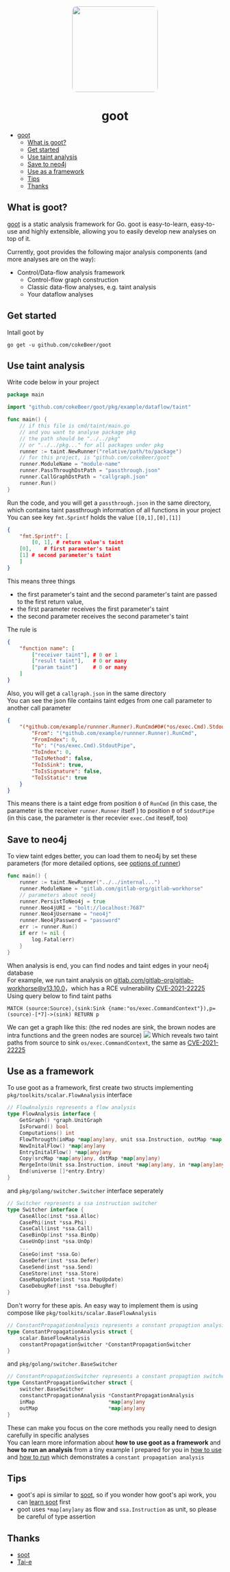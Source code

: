 <div align="center">
  <img src="goot-logo.png" height="200" style="border-radius:10px;">

 # goot
</div>

- [goot](#goot)
	- [What is goot?](#what-is-goot)
	- [Get started](#get-started)
	- [Use taint analysis](#use-taint-analysis)
	- [Save to neo4j](#save-to-neo4j)
	- [Use as a framework](#use-as-a-framework)
	- [Tips](#tips)
	- [Thanks](#thanks)
## What is goot?

[goot](https://github.com/cokeBeer/goot) is a static analysis framework for Go. goot is easy-to-learn, easy-to-use and highly extensible, allowing you to easily develop new analyses on top of it.

Currently, goot provides the following major analysis components (and more analyses are on the way):

- Control/Data-flow analysis framework
  - Control-flow graph construction
  - Classic data-flow analyses, e.g. taint analysis
  - Your dataflow analyses

## Get started

Intall goot by

```
go get -u github.com/cokeBeer/goot
```

##  Use taint analysis
Write code below in your project
```go
package main

import "github.com/cokeBeer/goot/pkg/example/dataflow/taint"

func main() {
	// if this file is cmd/taint/main.go
	// and you want to analyse package pkg
	// the path should be "../../pkg"
	// or "../../pkg..." for all packages under pkg
	runner := taint.NewRunner("relative/path/to/package")
	// for this project, is "github.com/cokeBeer/goot"
	runner.ModuleName = "module-name"
	runner.PassThroughDstPath = "passthrough.json"
	runner.CallGraphDstPath = "callgraph.json"
	runner.Run()
}
```
Run the code, and you will get a `passthrough.json` in the same directory, which contains taint passthrough information of all functions in your project\
You can see key `fmt.Sprintf` holds the value `[[0,1],[0],[1]]`
```json
{
    "fmt.Sprintf": [
        [0, 1], # return value's taint
	[0],    # first parameter's taint
	[1]	# second parameter's taint
    ]
}
```
This means three things
- the first parameter's taint and the second parameter's taint are passed to the first return value,
- the first parameter receives the first parameter's taint
- the second parameter receives the second parameter's taint

The rule is 
```json
{
	"function name": [ 
		["receiver taint"], # 0 or 1
		["result taint"],	# 0 or many
		["param taint"] 	# 0 or many
	]
}
```
Also, you will get a `callgraph.json` in the same directory\
You can see the json file contains taint edges from one call parameter to another call parameter
```json
{
    "(*github.com/example/runnner.Runner).RunCmd#0#(*os/exec.Cmd).StdoutPipe#0": {
        "From": "(*github.com/example/runnner.Runner).RunCmd",
        "FromIndex": 0,
        "To": "(*os/exec.Cmd).StdoutPipe",
        "ToIndex": 0,
        "ToIsMethod": false,
        "ToIsSink": true,
        "ToIsSignature": false,
        "ToIsStatic": true
    }
}
```
This means there is a taint edge from position `0` of `RunCmd` (in this case, the parameter is the receiver `runner.Runner` itself ) to position `0` of `StdoutPipe` (in this case, the parameter is ther recevier `exec.Cmd` iteself, too)

## Save to neo4j
To view taint edges better, you can load them to neo4j by set these parameters (for more detailed options, see [options of runner](pkg/example/dataflow/taint/README.md))
```go
func main() {
	runner := taint.NewRunner("../../internal...")
	runner.ModuleName = "gitlab.com/gitlab-org/gitlab-workhorse"
	// parameters about neo4j
	runner.PersistToNeo4j = true
	runner.Neo4jURI = "bolt://localhost:7687"
	runner.Neo4jUsername = "neo4j"
	runner.Neo4jPassword = "password"
	err := runner.Run()
	if err != nil {
		log.Fatal(err)
	}
}
```
When analysis is end, you can find nodes and taint edges in your neo4j database\
For example, we run taint analysis on [gitlab.com/gitlab-org/gitlab-workhorse@v13.10.0](https://gitlab.com/gitlab-org/gitlab/-/tree/v13.10.0-ee/workhorse)，which has a RCE vulnerability [CVE-2021-22225](https://hackerone.com/reports/1154542)\
Using query below to find taint paths
```
MATCH (source:Source),(sink:Sink {name:"os/exec.CommandContext"}),p=(source)-[*7]->(sink) RETURN p
```
We can get a graph like this: (the red nodes are sink, the brown nodes are intra functions and the green nodes are source)
![](assets/images/workhorse.png)
Which reveals two taint paths from source to sink `os/exec.CommandContext`, the same as [CVE-2021-22225](https://hackerone.com/reports/1154542)
## Use as a framework
To use goot as a framework, first create two structs implementing  `pkg/toolkits/scalar.FlowAnalysis` interface

```go
// FlowAnalysis represents a flow analysis
type FlowAnalysis interface {
	GetGraph() *graph.UnitGraph
	IsForward() bool
	Computations() int
	FlowThrougth(inMap *map[any]any, unit ssa.Instruction, outMap *map[any]any)
	NewInitalFlow() *map[any]any
	EntryInitalFlow() *map[any]any
	Copy(srcMap *map[any]any, dstMap *map[any]any)
	MergeInto(Unit ssa.Instruction, inout *map[any]any, in *map[any]any)
	End(universe []*entry.Entry)
}
```

and `pkg/golang/switcher.Switcher` interface seperately

```go
// Switcher represents a ssa instruction switcher
type Switcher interface {
	CaseAlloc(inst *ssa.Alloc)
	CasePhi(inst *ssa.Phi)
	CaseCall(inst *ssa.Call)
	CaseBinOp(inst *ssa.BinOp)
	CaseUnOp(inst *ssa.UnOp)
	...
	CaseGo(inst *ssa.Go)
	CaseDefer(inst *ssa.Defer)
	CaseSend(inst *ssa.Send)
	CaseStore(inst *ssa.Store)
	CaseMapUpdate(inst *ssa.MapUpdate)
	CaseDebugRef(inst *ssa.DebugRef)
}
```

Don't worry for these apis. An easy way to implement them is using compose like `pkg/toolkits/scalar.BaseFlowAnalysis`

```go
// ConstantPropagationAnalysis represents a constant propagtion analysis
type ConstantPropagationAnalysis struct {
	scalar.BaseFlowAnalysis
	constantPropagationSwitcher *ConstantPropagationSwitcher
}
```

and `pkg/golang/switcher.BaseSwitcher`

```go
// ConstantPropagationSwitcher represents a constant propagtion switcher
type ConstantPropagationSwitcher struct {
	switcher.BaseSwitcher
	constanctPropagationAnalysis *ConstantPropagationAnalysis
	inMap                        *map[any]any
	outMap                       *map[any]any
}
```

These can make you focus on the core methods you really need to design carefully in specific analyses\
You can learn more information about **how to use goot as a framework** and **how to run an analysis** from a tiny example I prepared for you in [how to use](pkg/example/dataflow/constantpropagation) and [how to run](cmd/constantpropagationanalysis/) which demonstrates a `constant propagation analysis`


## Tips

- goot's api is similar to [soot](https://github.com/soot-oss/soot), so if you wonder how goot's api work, you can [learn soot](https://github.com/soot-oss/soot/wiki/Implementing-an-intra-procedural-data-flow-analysis-in-Soot) first
- goot uses `*map[any]any` as flow and `ssa.Instruction` as unit, so please be careful of type assertion

## Thanks

- [soot](https://github.com/soot-oss/soot)
- [Tai-e](https://github.com/pascal-lab/Tai-e)
